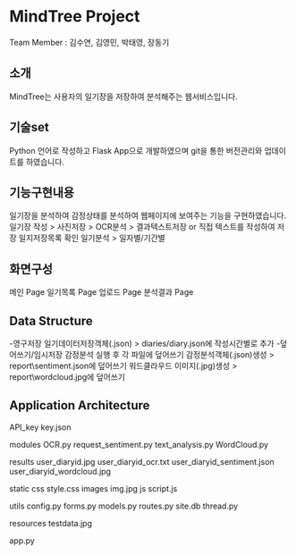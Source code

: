 # MindTree Project

Team Member : 김수연, 김영민, 박태영, 장동기

## 소개
MindTree는 사용자의 일기장을 저장하여 분석해주는 웹서비스입니다.

## 기술set
Python 언어로 작성하고
Flask App으로 개발하였으며
git을 통한 버전관리와 업데이트를 하였습니다.

## 기능구현내용
일기장을 분석하여 감정상태를 분석하여 웹페이지에 보여주는 기능을 구현하였습니다.
일기장 작성 > 사진저장 > OCR분석 > 결과텍스트저장 or 직접 텍스트를 작성하여 저장
일지저장목록 확인
일기분석 > 일자별/기간별

## 화면구성
메인 Page
일기목록 Page
업로드 Page
분석결과 Page

## Data Structure
-영구저장
일기데이터저장객체(.json) > diaries/diary.json에 작성시간별로 추가
-덮어쓰기/임시저장
감정분석 실행 후 각 파일에 덮어쓰기
감정분석객체(.json)생성 > report\sentiment.json에 덮어쓰기
워드클라우드 이미지(.jpg)생성 > report\wordcloud.jpg에 덮어쓰기

## Application Architecture

API_key
    key.json

modules
    OCR.py
    request_sentiment.py
    text_analysis.py
    WordCloud.py

results
    user_diaryid.jpg
    user_diaryid_ocr.txt
    user_diaryid_sentiment.json
    user_diaryid_wordcloud.jpg

static
    css
        style.css
    images
        img.jpg
    js
        script.js

utils
    config.py
    forms.py
    models.py
    routes.py
    site.db
    thread.py

resources
    testdata.jpg

app.py
